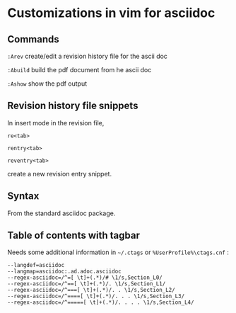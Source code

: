 # Customizations in vim for asciidoc

## Commands

`:Arev` create/edit a revision history file for the ascii doc

`:Abuild` build the pdf document from he ascii doc

`:Ashow` show the pdf output

## Revision history file snippets

In insert mode in the revision file,

```
re<tab>

rentry<tab>

reventry<tab>
```

create a new revision entry snippet.

## Syntax

From the standard asciidoc package.

## Table of contents with tagbar

Needs some additional information in `~/.ctags` or `%UserProfile%\ctags.cnf` :

```
--langdef=asciidoc
--langmap=asciidoc:.ad.adoc.asciidoc
--regex-asciidoc=/^=[ \t]+(.*)/# \1/s,Section_L0/
--regex-asciidoc=/^==[ \t]+(.*)/. \1/s,Section_L1/
--regex-asciidoc=/^===[ \t]+(.*)/. . \1/s,Section_L2/
--regex-asciidoc=/^====[ \t]+(.*)/. . . \1/s,Section_L3/
--regex-asciidoc=/^=====[ \t]+(.*)/. . . . \1/s,Section_L4/
```

